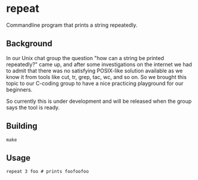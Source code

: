 # repeat

Commandline program that prints a string repeatedly.

## Background

In our Unix chat group the question "how can a string be printed repeatedly?" came up, and after some investigations on
the internet we had to admit that there was no satisfying POSIX-like solution available as we know it from tools like
cut, tr, grep, tac, wc, and so on. So we brought this topic to our C-coding group to have a nice practicing playground for
our beginners.

So currently this is under development and will be released when the group says the tool is ready.

## Building

    make

## Usage

    repeat 3 foo # prints foofoofoo

